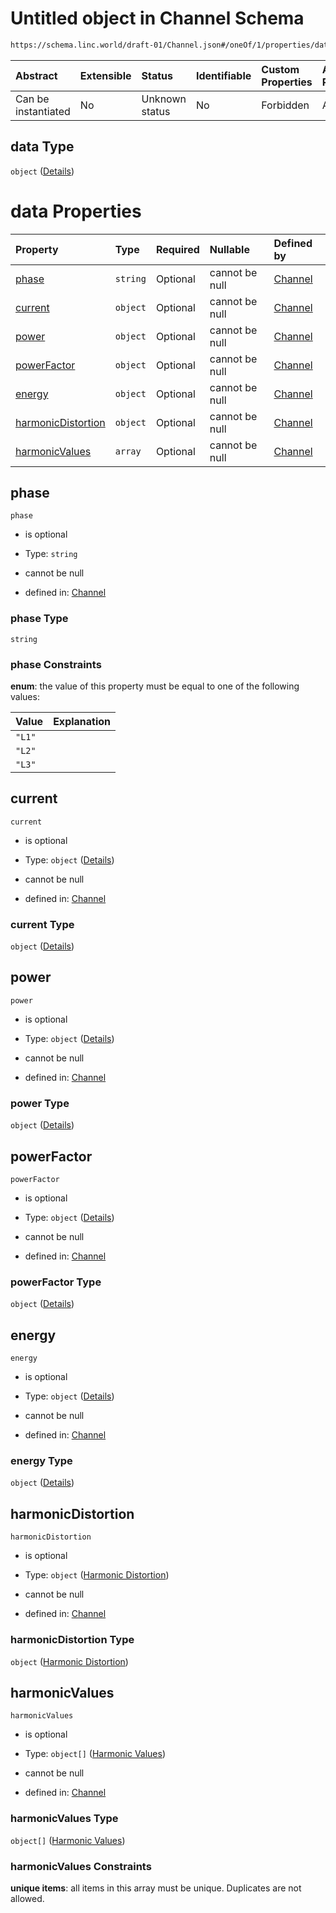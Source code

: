 # Untitled object in Channel Schema

```txt
https://schema.linc.world/draft-01/Channel.json#/oneOf/1/properties/data
```



| Abstract            | Extensible | Status         | Identifiable | Custom Properties | Additional Properties | Access Restrictions | Defined In                                           |
| :------------------ | :--------- | :------------- | :----------- | :---------------- | :-------------------- | :------------------ | :--------------------------------------------------- |
| Can be instantiated | No         | Unknown status | No           | Forbidden         | Allowed               | none                | [Channel.json*](Channel.json "open original schema") |

## data Type

`object` ([Details](channel-oneof-channel-with-rogowski-coil-properties-data.md))

# data Properties

| Property                                  | Type     | Required | Nullable       | Defined by                                                                                                                                                                                                     |
| :---------------------------------------- | :------- | :------- | :------------- | :------------------------------------------------------------------------------------------------------------------------------------------------------------------------------------------------------------- |
| [phase](#phase)                           | `string` | Optional | cannot be null | [Channel](channel-oneof-channel-with-rogowski-coil-properties-data-properties-phase.md "https://schema.linc.world/draft-01/Channel.json#/oneOf/1/properties/data/properties/phase")                            |
| [current](#current)                       | `object` | Optional | cannot be null | [Channel](channel-oneof-channel-with-rogowski-coil-properties-data-properties-current.md "https://schema.linc.world/draft-01/Channel.json#/oneOf/1/properties/data/properties/current")                        |
| [power](#power)                           | `object` | Optional | cannot be null | [Channel](channel-oneof-channel-with-rogowski-coil-properties-data-properties-power.md "https://schema.linc.world/draft-01/Channel.json#/oneOf/1/properties/data/properties/power")                            |
| [powerFactor](#powerfactor)               | `object` | Optional | cannot be null | [Channel](channel-oneof-channel-with-rogowski-coil-properties-data-properties-powerfactor.md "https://schema.linc.world/draft-01/Channel.json#/oneOf/1/properties/data/properties/powerFactor")                |
| [energy](#energy)                         | `object` | Optional | cannot be null | [Channel](channel-oneof-channel-with-rogowski-coil-properties-data-properties-energy.md "https://schema.linc.world/draft-01/Channel.json#/oneOf/1/properties/data/properties/energy")                          |
| [harmonicDistortion](#harmonicdistortion) | `object` | Optional | cannot be null | [Channel](channel-oneof-channel-with-rogowski-coil-properties-data-properties-harmonic-distortion.md "https://schema.linc.world/draft-01/Channel.json#/oneOf/1/properties/data/properties/harmonicDistortion") |
| [harmonicValues](#harmonicvalues)         | `array`  | Optional | cannot be null | [Channel](channel-oneof-channel-with-rogowski-coil-properties-data-properties-harmonicvalues.md "https://schema.linc.world/draft-01/Channel.json#/oneOf/1/properties/data/properties/harmonicValues")          |

## phase



`phase`

*   is optional

*   Type: `string`

*   cannot be null

*   defined in: [Channel](channel-oneof-channel-with-rogowski-coil-properties-data-properties-phase.md "https://schema.linc.world/draft-01/Channel.json#/oneOf/1/properties/data/properties/phase")

### phase Type

`string`

### phase Constraints

**enum**: the value of this property must be equal to one of the following values:

| Value  | Explanation |
| :----- | :---------- |
| `"L1"` |             |
| `"L2"` |             |
| `"L3"` |             |

## current



`current`

*   is optional

*   Type: `object` ([Details](channel-oneof-channel-with-rogowski-coil-properties-data-properties-current.md))

*   cannot be null

*   defined in: [Channel](channel-oneof-channel-with-rogowski-coil-properties-data-properties-current.md "https://schema.linc.world/draft-01/Channel.json#/oneOf/1/properties/data/properties/current")

### current Type

`object` ([Details](channel-oneof-channel-with-rogowski-coil-properties-data-properties-current.md))

## power



`power`

*   is optional

*   Type: `object` ([Details](channel-oneof-channel-with-rogowski-coil-properties-data-properties-power.md))

*   cannot be null

*   defined in: [Channel](channel-oneof-channel-with-rogowski-coil-properties-data-properties-power.md "https://schema.linc.world/draft-01/Channel.json#/oneOf/1/properties/data/properties/power")

### power Type

`object` ([Details](channel-oneof-channel-with-rogowski-coil-properties-data-properties-power.md))

## powerFactor



`powerFactor`

*   is optional

*   Type: `object` ([Details](channel-oneof-channel-with-rogowski-coil-properties-data-properties-powerfactor.md))

*   cannot be null

*   defined in: [Channel](channel-oneof-channel-with-rogowski-coil-properties-data-properties-powerfactor.md "https://schema.linc.world/draft-01/Channel.json#/oneOf/1/properties/data/properties/powerFactor")

### powerFactor Type

`object` ([Details](channel-oneof-channel-with-rogowski-coil-properties-data-properties-powerfactor.md))

## energy



`energy`

*   is optional

*   Type: `object` ([Details](channel-oneof-channel-with-rogowski-coil-properties-data-properties-energy.md))

*   cannot be null

*   defined in: [Channel](channel-oneof-channel-with-rogowski-coil-properties-data-properties-energy.md "https://schema.linc.world/draft-01/Channel.json#/oneOf/1/properties/data/properties/energy")

### energy Type

`object` ([Details](channel-oneof-channel-with-rogowski-coil-properties-data-properties-energy.md))

## harmonicDistortion



`harmonicDistortion`

*   is optional

*   Type: `object` ([Harmonic Distortion](channel-oneof-channel-with-rogowski-coil-properties-data-properties-harmonic-distortion.md))

*   cannot be null

*   defined in: [Channel](channel-oneof-channel-with-rogowski-coil-properties-data-properties-harmonic-distortion.md "https://schema.linc.world/draft-01/Channel.json#/oneOf/1/properties/data/properties/harmonicDistortion")

### harmonicDistortion Type

`object` ([Harmonic Distortion](channel-oneof-channel-with-rogowski-coil-properties-data-properties-harmonic-distortion.md))

## harmonicValues



`harmonicValues`

*   is optional

*   Type: `object[]` ([Harmonic Values](channel-oneof-channel-with-rogowski-coil-properties-data-properties-harmonicvalues-harmonic-values.md))

*   cannot be null

*   defined in: [Channel](channel-oneof-channel-with-rogowski-coil-properties-data-properties-harmonicvalues.md "https://schema.linc.world/draft-01/Channel.json#/oneOf/1/properties/data/properties/harmonicValues")

### harmonicValues Type

`object[]` ([Harmonic Values](channel-oneof-channel-with-rogowski-coil-properties-data-properties-harmonicvalues-harmonic-values.md))

### harmonicValues Constraints

**unique items**: all items in this array must be unique. Duplicates are not allowed.
